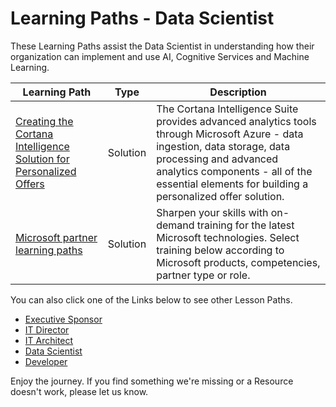 # Learning Paths - Data Scientist


These Learning Paths assist the Data Scientist in understanding how their organization can implement and use AI, Cognitive Services and Machine Learning.

| Learning Path | Type | Description
| --- |  --- | ---
| [Creating the Cortana Intelligence Solution for Personalized Offers](https://github.com/BuckWoody/LearningPaths/blob/master/Data%20Scientist/Learning%20Path%20-%20Creating%20the%20Cortana%20Intelligence%20Solution%20for%20Personalized%20Offers.md) | Solution | The Cortana Intelligence Suite provides advanced analytics tools through Microsoft Azure - data ingestion, data storage, data processing and advanced analytics components - all of the essential elements for building a personalized offer solution.
| [Microsoft partner learning paths](https://mspartnerlp.partner.microsoft.com/LearningPath/LearningPath/DLPaths?trackId=1697&rowId=2282) | Solution | Sharpen your skills with on-demand training for the latest Microsoft technologies. Select training below according to Microsoft products, competencies, partner type or role.
You can also click one of the Links below to see other Lesson Paths.

- [Executive Sponsor](https://github.com/BuckWoody/LearningPaths/tree/master/Executive%20Sponsor)
- [IT Director](https://github.com/BuckWoody/LearningPaths/tree/master/IT%20Director)
- [IT Architect](https://github.com/BuckWoody/LearningPaths/tree/master/IT%20Architect)
- [Data Scientist](https://github.com/BuckWoody/LearningPaths/tree/master/Data%20Scientist)
- [Developer](https://github.com/BuckWoody/LearningPaths/tree/master/Developer)

Enjoy the journey. If you find something we're missing or a Resource doesn't work, please let us know.